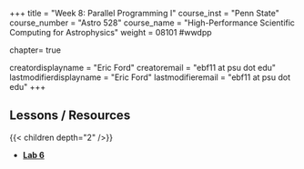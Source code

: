 +++
title = "Week 8: Parallel Programming I"
course_inst = "Penn State"
course_number = "Astro 528"
course_name = "High-Performance Scientific Computing for Astrophysics"
weight = 08101  #wwdpp

chapter= true

creatordisplayname = "Eric Ford"
creatoremail = "ebf11 at psu dot edu"
lastmodifierdisplayname = "Eric Ford"
lastmodifieremail = "ebf11 at psu dot edu"
+++

## Lessons / Resources
{{< children depth="2" />}}

- **[Lab 6](/labs/lab6/)**
